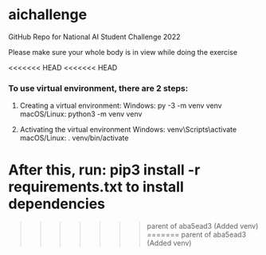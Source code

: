 # aichallenge
GitHub Repo for National AI Student Challenge 2022

Please make sure your whole body is in view while doing the exercise


<<<<<<< HEAD
<<<<<<< HEAD
### To use virtual environment, there are 2 steps:

1. Creating a virtual environment:
Windows: py -3 -m venv venv
macOS/Linux: python3 -m venv venv

2. Activating the virtual environment
Windows: venv\Scripts\activate
macOS/Linux: . venv/bin/activate

After this, run:
pip3 install -r requirements.txt to install dependencies
=======
>>>>>>> parent of aba5ead3 (Added venv)
=======
>>>>>>> parent of aba5ead3 (Added venv)

